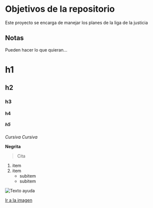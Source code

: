 # Objetivos de la repositorio

Este proyecto se encarga de manejar los planes de la liga de la justicia

## Notas
Pueden hacer lo que quieran...

# h1
## h2
### h3
#### h4
##### h5

*Cursiva* _Cursiva_

**Negrita**

> Cita

1. item
2. item
	* subitem
	* subitem
	
![Texto ayuda](https://assets-cdn.github.com/images/modules/open_graph/github-mark.png)

[Ir a la imagen](https://assets-cdn.github.com/images/modules/open_graph/github-mark.png)

